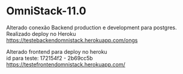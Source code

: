 # OmniStack-11.0

Alterado conexão Backend production e development para postgres.<br>
Realizado deploy no Heroku<br>
<a>https://testebackendomnistack.herokuapp.com/ongs</a>

Alterado frontend para deploy no heroku<br>
id para teste: 172154f2 - 2b69cc5b<br>
<a>https://testefrontendomnistack.herokuapp.com/</a>